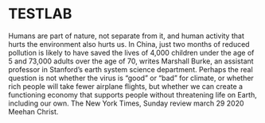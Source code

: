 # TESTLAB
Humans are part of nature, not separate from it, and human activity that hurts the environment also hurts us. In China, just two months of reduced pollution is likely to have saved the lives of 4,000 children under the age of 5 and 73,000 adults over the age of 70, writes Marshall Burke, an assistant professor in Stanford’s earth system science department. Perhaps the real question is not whether the virus is “good” or “bad” for climate, or whether rich people will take fewer airplane flights, but whether we can create a functioning economy that supports people without threatening life on Earth, including our own.
The New York Times, Sunday review march 29 2020 Meehan Christ.
